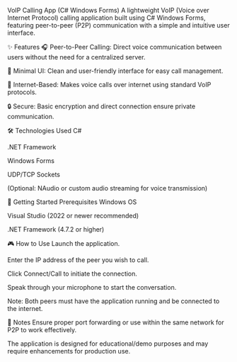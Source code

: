 VoIP Calling App (C# Windows Forms)
A lightweight VoIP (Voice over Internet Protocol) calling application built using C# Windows Forms, featuring peer-to-peer (P2P) communication with a simple and intuitive user interface.

✨ Features
🎧 Peer-to-Peer Calling: Direct voice communication between users without the need for a centralized server.

💬 Minimal UI: Clean and user-friendly interface for easy call management.

📶 Internet-Based: Makes voice calls over internet using standard VoIP protocols.

🔒 Secure: Basic encryption and direct connection ensure private communication.

🛠️ Technologies Used
C#

.NET Framework

Windows Forms

UDP/TCP Sockets

(Optional: NAudio or custom audio streaming for voice transmission)

🚀 Getting Started
Prerequisites
Windows OS

Visual Studio (2022 or newer recommended)

.NET Framework (4.7.2 or higher)


🎮 How to Use
Launch the application.

Enter the IP address of the peer you wish to call.

Click Connect/Call to initiate the connection.

Speak through your microphone to start the conversation.

Note: Both peers must have the application running and be connected to the internet.

📌 Notes
Ensure proper port forwarding or use within the same network for P2P to work effectively.

The application is designed for educational/demo purposes and may require enhancements for production use.
